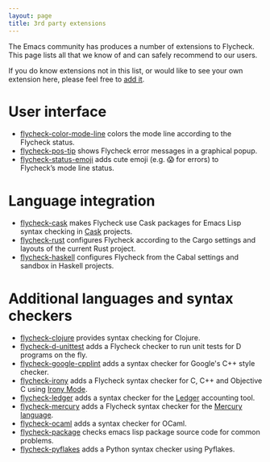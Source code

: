 ```yaml
---
layout: page
title: 3rd party extensions
---
```


The Emacs community has produces a number of extensions to Flycheck.  This page
lists all that we know of and can safely recommend to our users.

If you do know extensions not in this list, or would like to see your own
extension here, please feel free to
[add it](https://github.com/flycheck/flycheck.github.io/edit/master/extensions.md).

User interface
==============

- [flycheck-color-mode-line](https://github.com/flycheck/flycheck-color-mode-line)
  colors the mode line according to the Flycheck status.
- [flycheck-pos-tip](https://github.com/flycheck/flycheck-pos-tip) shows
  Flycheck error messages in a graphical popup.
- [flycheck-status-emoji](https://github.com/liblit/flycheck-status-emoji)
  adds cute emoji (e.g. 😱 for errors) to Flycheck’s mode line status.

Language integration
====================

- [flycheck-cask](https://github.com/flycheck/flycheck-cask) makes Flycheck use
  Cask packages for Emacs Lisp syntax checking in
  [Cask](https://github.com/cask/cask) projects.
- [flycheck-rust](https://github.com/flycheck/flycheck-rust) configures Flycheck
  according to the Cargo settings and layouts of the current Rust project.
- [flycheck-haskell](https://github.com/flycheck/flycheck-haskell) configures
  Flycheck from the Cabal settings and sandbox in Haskell projects.

Additional languages and syntax checkers
========================================

- [flycheck-clojure](https://github.com/clojure-emacs/squiggly-clojure) provides
  syntax checking for Clojure.
- [flycheck-d-unittest](https://github.com/flycheck/flycheck-d-unittest) adds a
  Flycheck checker to run unit tests for D programs on the fly.
- [flycheck-google-cpplint](https://github.com/flycheck/flycheck-google-cpplint)
  adds a syntax checker for Google's C++ style checker.
- [flycheck-irony](https://github.com/Sarcasm/flycheck-irony) adds a Flycheck
  syntax checker for C, C++ and Objective C using
  [Irony Mode](https://github.com/Sarcasm/irony-mode).
- [flycheck-ledger](https://github.com/purcell/flycheck-ledger) adds a syntax
  checker for the [Ledger](http://ledger-cli.org/) accounting tool.
- [flycheck-mercury](https://github.com/flycheck/flycheck-mercury) adds a
  Flycheck syntax checker for the [Mercury language](http://mercurylang.org/).
- [flycheck-ocaml](https://github.com/flycheck/flycheck-ocaml) adds a syntax
  checker for OCaml.
- [flycheck-package](https://github.com/purcell/flycheck-package) checks
  emacs lisp package source code for common problems.
- [flycheck-pyflakes](https://github.com/Wilfred/flycheck-pyflakes) adds a
  Python syntax checker using Pyflakes.
